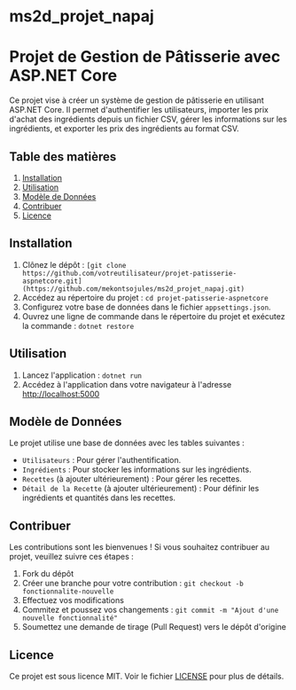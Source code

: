 # ms2d_projet_napaj
# Projet de Gestion de Pâtisserie avec ASP.NET Core

Ce projet vise à créer un système de gestion de pâtisserie en utilisant ASP.NET Core. Il permet d'authentifier les utilisateurs, importer les prix d'achat des ingrédients depuis un fichier CSV, gérer les informations sur les ingrédients, et exporter les prix des ingrédients au format CSV.

## Table des matières

1. [Installation](#installation)
2. [Utilisation](#utilisation)
3. [Modèle de Données](#modèle-de-données)
4. [Contribuer](#contribuer)
5. [Licence](#licence)

## Installation

1. Clônez le dépôt : `[git clone https://github.com/votreutilisateur/projet-patisserie-aspnetcore.git](https://github.com/mekontsojules/ms2d_projet_napaj.git)`
2. Accédez au répertoire du projet : `cd projet-patisserie-aspnetcore`
3. Configurez votre base de données dans le fichier `appsettings.json`.
4. Ouvrez une ligne de commande dans le répertoire du projet et exécutez la commande : `dotnet restore`

## Utilisation

1. Lancez l'application : `dotnet run`
2. Accédez à l'application dans votre navigateur à l'adresse [http://localhost:5000](http://localhost:5000)

## Modèle de Données

Le projet utilise une base de données avec les tables suivantes :
- `Utilisateurs` : Pour gérer l'authentification.
- `Ingrédients` : Pour stocker les informations sur les ingrédients.
- `Recettes` (à ajouter ultérieurement) : Pour gérer les recettes.
- `Détail de la Recette` (à ajouter ultérieurement) : Pour définir les ingrédients et quantités dans les recettes.

## Contribuer

Les contributions sont les bienvenues ! Si vous souhaitez contribuer au projet, veuillez suivre ces étapes :
1. Fork du dépôt
2. Créer une branche pour votre contribution : `git checkout -b fonctionnalite-nouvelle`
3. Effectuez vos modifications
4. Commitez et poussez vos changements : `git commit -m "Ajout d'une nouvelle fonctionnalité"`
5. Soumettez une demande de tirage (Pull Request) vers le dépôt d'origine

## Licence

Ce projet est sous licence MIT. Voir le fichier [LICENSE](LICENSE) pour plus de détails.
